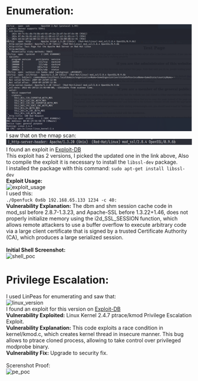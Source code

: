 # Enumeration:
![nmap](images/kioptrixv1/nmap.png) </br>
I saw that on the nmap scan: </br>
![mod_ssl](images/kioptrixv1/mod_ssl.png) </br>
I found an exploit in [Exploit-DB](https://www.exploit-db.com/exploits/47080) </br>
This exploit has 2 versions, I picked the updated one in the link above, Also to compile the exploit it is
necessary to install the ```libssl-dev``` package. </br>
I installed the package with this command: ```sudo apt-get install libssl-dev``` </br>
**Exploit Usage:** </br>
![exploit_usage](images/kioptrixv1/exploit_usage) </br>
I used this: </br>
```./Openfuck 0x6b 192.168.65.133 1234 -c 40:``` </br>
**Vulnerability Explanation:** The dbm and shm session cache code in mod_ssl before 2.8.7-1.3.23, and
Apache-SSL before 1.3.22+1.46, does not properly initialize memory using the i2d_SSL_SESSION
function, which allows remote attackers to use a buffer overflow to execute arbitrary code via a large
client certificate that is signed by a trusted Certificate Authority (CA), which produces a large serialized
session. </br> </br>
**Initial Shell Screenshot:** </br>
![shell_poc](images/kioptrixv1/shell_poc.png) </br>
# Privilege Escalation:
I used LinPeas for enumerating and saw that: </br>
![linux_version](images/kioptrixv1/linux_version) </br>
I found an exploit for this version on [Exploit-DB](https://www.exploit-db.com/exploits/3) </br>
**Vulnerability Exploited:** Linux Kernel 2.4.7 ptrace/kmod Privilege Escalation Exploit. </br>
**Vulnerability Explanation:**  This code exploits a race condition in kernel/kmod.c, which creates kernel
thread in insecure manner. This bug allows to ptrace cloned process, allowing to take control over
privileged modprobe binary. </br>
**Vulnerability Fix:** Upgrade to security fix. </br> </br>
Scerenshot Proof: </br>
![pe_poc](images/kioptrixv1/pe_poc.png)


